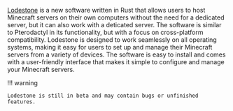 [Lodestone](https://github.com/Lodestone-Team) is a new software written in Rust that allows users to host Minecraft servers on their own computers without the need for a dedicated server, but it can also work with a deticated server. The software is similar to Pterodactyl in its functionality, but with a focus on cross-platform compatibility. Lodestone is designed to work seamlessly on all operating systems, making it easy for users to set up and manage their Minecraft servers from a variety of devices. The software is easy to install and comes with a user-friendly interface that makes it simple to configure and manage your Minecraft servers. 

!!! warning

    Lodestone is still in beta and may contain bugs or unfinished features.